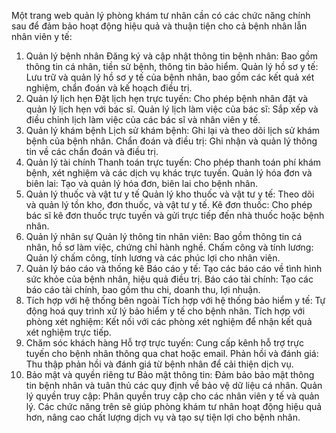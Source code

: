 Một trang web quản lý phòng khám tư nhân cần có các chức năng chính sau để đảm bảo hoạt động hiệu quả và thuận tiện cho cả bệnh nhân lẫn nhân viên y tế:

1. Quản lý bệnh nhân
Đăng ký và cập nhật thông tin bệnh nhân: Bao gồm thông tin cá nhân, tiền sử bệnh, thông tin bảo hiểm.
Quản lý hồ sơ y tế: Lưu trữ và quản lý hồ sơ y tế của bệnh nhân, bao gồm các kết quả xét nghiệm, chẩn đoán và kế hoạch điều trị.
2. Quản lý lịch hẹn
Đặt lịch hẹn trực tuyến: Cho phép bệnh nhân đặt và quản lý lịch hẹn với bác sĩ.
Quản lý lịch làm việc của bác sĩ: Sắp xếp và điều chỉnh lịch làm việc của các bác sĩ và nhân viên y tế.
3. Quản lý khám bệnh
Lịch sử khám bệnh: Ghi lại và theo dõi lịch sử khám bệnh của bệnh nhân.
Chẩn đoán và điều trị: Ghi nhận và quản lý thông tin về các chẩn đoán và điều trị.
4. Quản lý tài chính
Thanh toán trực tuyến: Cho phép thanh toán phí khám bệnh, xét nghiệm và các dịch vụ khác trực tuyến.
Quản lý hóa đơn và biên lai: Tạo và quản lý hóa đơn, biên lai cho bệnh nhân.
5. Quản lý thuốc và vật tư y tế
Quản lý kho thuốc và vật tư y tế: Theo dõi và quản lý tồn kho, đơn thuốc, và vật tư y tế.
Kê đơn thuốc: Cho phép bác sĩ kê đơn thuốc trực tuyến và gửi trực tiếp đến nhà thuốc hoặc bệnh nhân.
6. Quản lý nhân sự
Quản lý thông tin nhân viên: Bao gồm thông tin cá nhân, hồ sơ làm việc, chứng chỉ hành nghề.
Chấm công và tính lương: Quản lý chấm công, tính lương và các phúc lợi cho nhân viên.
7. Quản lý báo cáo và thống kê
Báo cáo y tế: Tạo các báo cáo về tình hình sức khỏe của bệnh nhân, hiệu quả điều trị.
Báo cáo tài chính: Tạo các báo cáo tài chính, bao gồm thu chi, doanh thu, lợi nhuận.
8. Tích hợp với hệ thống bên ngoài
Tích hợp với hệ thống bảo hiểm y tế: Tự động hoá quy trình xử lý bảo hiểm y tế cho bệnh nhân.
Tích hợp với phòng xét nghiệm: Kết nối với các phòng xét nghiệm để nhận kết quả xét nghiệm trực tiếp.
9. Chăm sóc khách hàng
Hỗ trợ trực tuyến: Cung cấp kênh hỗ trợ trực tuyến cho bệnh nhân thông qua chat hoặc email.
Phản hồi và đánh giá: Thu thập phản hồi và đánh giá từ bệnh nhân để cải thiện dịch vụ.
10. Bảo mật và quyền riêng tư
Bảo mật thông tin: Đảm bảo bảo mật thông tin bệnh nhân và tuân thủ các quy định về bảo vệ dữ liệu cá nhân.
Quản lý quyền truy cập: Phân quyền truy cập cho các nhân viên y tế và quản lý.
Các chức năng trên sẽ giúp phòng khám tư nhân hoạt động hiệu quả hơn, nâng cao chất lượng dịch vụ và tạo sự tiện lợi cho bệnh nhân.